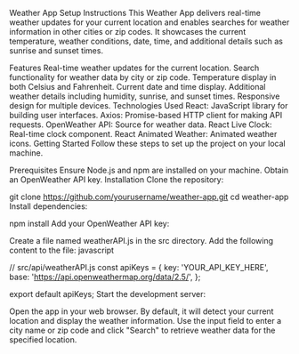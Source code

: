 Weather App Setup Instructions
This Weather App delivers real-time weather updates for your current location and enables searches for weather information in other cities or zip codes. It showcases the current temperature, weather conditions, date, time, and additional details such as sunrise and sunset times.

Features
Real-time weather updates for the current location.
Search functionality for weather data by city or zip code.
Temperature display in both Celsius and Fahrenheit.
Current date and time display.
Additional weather details including humidity, sunrise, and sunset times.
Responsive design for multiple devices.
Technologies Used
React: JavaScript library for building user interfaces.
Axios: Promise-based HTTP client for making API requests.
OpenWeather API: Source for weather data.
React Live Clock: Real-time clock component.
React Animated Weather: Animated weather icons.
Getting Started
Follow these steps to set up the project on your local machine.

Prerequisites
Ensure Node.js and npm are installed on your machine.
Obtain an OpenWeather API key.
Installation
Clone the repository:


git clone https://github.com/yourusername/weather-app.git
cd weather-app
Install dependencies:


npm install
Add your OpenWeather API key:

Create a file named weatherAPI.js in the src directory.
Add the following content to the file:
javascript

// src/api/weatherAPI.js
const apiKeys = {
  key: 'YOUR_API_KEY_HERE',
  base: 'https://api.openweathermap.org/data/2.5/',
};

export default apiKeys;
Start the development server:


Open the app in your web browser. By default, it will detect your current location and display the weather information.
Use the input field to enter a city name or zip code and click "Search" to retrieve weather data for the specified location.